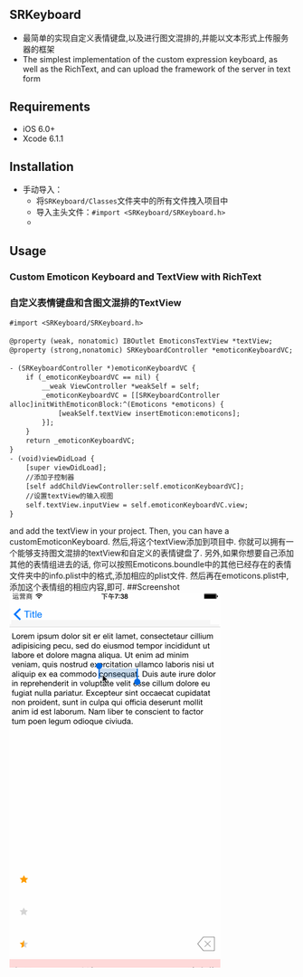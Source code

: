 ## SRKeyboard

* 最简单的实现自定义表情键盘,以及进行图文混排的,并能以文本形式上传服务器的框架
* The simplest implementation of the custom expression keyboard, as well as the RichText, and can upload the framework of the server in text form

## Requirements

* iOS 6.0+ 
* Xcode 6.1.1

## Installation

* 手动导入：
    * 将`SRKeyboard/Classes`文件夹中的所有文件拽入项目中
    * 导入主头文件：`#import <SRKeyboard/SRKeyboard.h>`
    * 

## Usage
### Custom Emoticon Keyboard and TextView with RichText
### 自定义表情键盘和含图文混排的TextView
```
#import <SRKeyboard/SRKeyboard.h>

@property (weak, nonatomic) IBOutlet EmoticonsTextView *textView;
@property (strong,nonatomic) SRKeyboardController *emoticonKeyboardVC;

- (SRKeyboardController *)emoticonKeyboardVC {
    if (_emoticonKeyboardVC == nil) {
        __weak ViewController *weakSelf = self;
        _emoticonKeyboardVC = [[SRKeyboardController alloc]initWithEmoticonBlock:^(Emoticons *emoticons) {
            [weakSelf.textView insertEmoticon:emoticons];
        }];
    }
    return _emoticonKeyboardVC;
}
- (void)viewDidLoad {
    [super viewDidLoad];
    //添加子控制器
    [self addChildViewController:self.emoticonKeyboardVC];
    //设置textView的输入视图
    self.textView.inputView = self.emoticonKeyboardVC.view;
}

```
and add the textView in your project.
Then, you can have a customEmoticonKeyboard.
然后,将这个textView添加到项目中.
你就可以拥有一个能够支持图文混排的textView和自定义的表情键盘了.
另外,如果你想要自己添加其他的表情组进去的话, 你可以按照Emoticons.boundle中的其他已经存在的表情文件夹中的info.plist中的格式,添加相应的plist文件.
然后再在emoticons.plist中,添加这个表情组的相应内容,即可.
##Screenshot
![image](https://github.com/SarielTang/SRKeyboard/blob/master/ScreenShot/SRKeyboardIntroduce1.gif)
